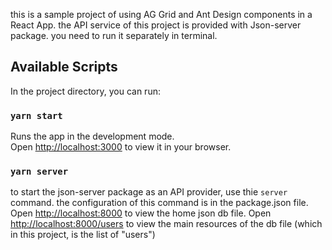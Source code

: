 this is a sample project of using AG Grid and Ant Design components in a React App.
the API service of this project is provided with Json-server package. you need to run it separately in terminal.

## Available Scripts

In the project directory, you can run:

### `yarn start`

Runs the app in the development mode.\
Open [http://localhost:3000](http://localhost:3000) to view it in your browser.

### `yarn server`

to start the json-server package as an API provider, use thie `server` command. the configuration of this command is in the package.json file.
Open [http://localhost:8000](http://localhost:8000) to view the home json db file.
Open [http://localhost:8000/users](http://localhost:8000/users) to view the main resources of the db file (which in this project, is the list of "users")

